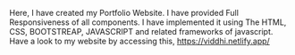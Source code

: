 Here, I have created my Portfolio Website. I have provided Full Responsiveness of all components. I have implemented it using The HTML, CSS, BOOTSTREAP, JAVASCRIPT and related frameworks of javascript. 
Have a look to my website by accessing this,
https://viddhi.netlify.app/
